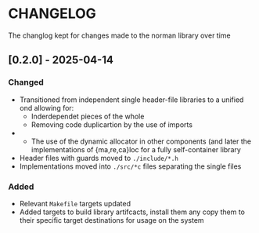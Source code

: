 # CHANGELOG

The changlog kept for changes made to the norman library over time

## [0.2.0] - 2025-04-14

### Changed
- Transitioned from independent single header-file libraries to a unified
  ond allowing for:
    - Inderdependet pieces of the whole
    - Removing code duplicartion by the use of imports
-   - The use of the dynamic allocator in other components (and later the
      implementations of {ma,re,ca}loc for a fully self-container library
- Header files with guards moved to `./include/*.h`
- Implementations moved into `./src/*c` files separating the single files

### Added
- Relevant `Makefile` targets updated
- Added targets to build library artifcacts, install them any copy them
  to their specific target destinations for usage on the system

<!-- vim: ft=markdown ts=2 sw=2 sts=2 ai si et  -->
